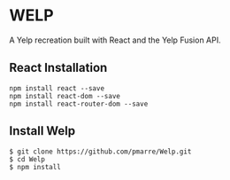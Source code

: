 # WELP

A Yelp recreation built with React and the Yelp Fusion API.

## React Installation

    npm install react --save
    npm install react-dom --save
    npm install react-router-dom --save

## Install Welp

    $ git clone https://github.com/pmarre/Welp.git
    $ cd Welp
    $ npm install

